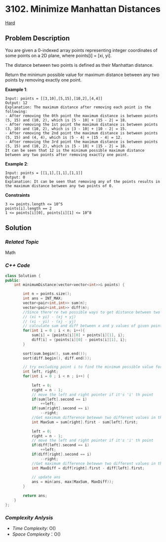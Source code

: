 # 3102. Minimize Manhattan Distances
[Hard](https://leetcode.com/problems/minimize-manhattan-distances/description/)

## Problem Description

You are given a 0-indexed array points representing integer coordinates of some points on a 2D plane, where points[i] = [xi, yi].

The distance between two points is defined as their Manhattan distance.

Return the minimum possible value for maximum distance between any two points by removing exactly one point.


**Example 1**:
```
Input: points = [[3,10],[5,15],[10,2],[4,4]]
Output: 12
Explanation: The maximum distance after removing each point is the following:
- After removing the 0th point the maximum distance is between points (5, 15) and (10, 2), which is |5 - 10| + |15 - 2| = 18.
- After removing the 1st point the maximum distance is between points (3, 10) and (10, 2), which is |3 - 10| + |10 - 2| = 15.
- After removing the 2nd point the maximum distance is between points (5, 15) and (4, 4), which is |5 - 4| + |15 - 4| = 12.
- After removing the 3rd point the maximum distance is between points (5, 15) and (10, 2), which is |5 - 10| + |15 - 2| = 18.
It can be seen that 12 is the minimum possible maximum distance between any two points after removing exactly one point.
```
**Example 2**:
```
Input: points = [[1,1],[1,1],[1,1]]
Output: 0
Explanation: It can be seen that removing any of the points results in the maximum distance between any two points of 0.
```

**Constraints**
```
3 <= points.length <= 10^5
points[i].length == 2
1 <= points[i][0], points[i][1] <= 10^8
```

## Solution

### _Related Topic_
   Math

### _C++ Code_
```cpp
class Solution {
public:    
    int minimumDistance(vector<vector<int>>& points) {

        int n = points.size();
        int ans = INT_MAX;
        vector<pair<int,int>> sum(n);
        vector<pair<int,int>> diff(n);
        //Since there're two possible ways to get distance between two points:
        // (xi + yi) - (xj + yj)
        // (xi - yi) - (xj - yj)
        // calculate sum and diff between x and y values of given points and store it along with the index of the point
        for(int i = 0 ; i < n; i++){
            sum[i] = {points[i][0] + points[i][1], i};
            diff[i] = {points[i][0] - points[i][1], i};
        }
    
        sort(sum.begin(), sum.end());
        sort(diff.begin(), diff.end());

        // try excluding point i to find the minimum possible value for maximum distance between any two points
        int left, right;
        for(int i = 0 ; i < n ; i++) {
            
            left = 0;
            right = n - 1;
            // move the left and right pointer if it's 'i' th point
            if(sum[left].second == i)
                ++left;
            if(sum[right].second == i)
                --right;
            //Get maximum difference betewwn two different values in the sum array
            int MaxSum = sum[right].first - sum[left].first;
                       
            left = 0;
            right = n - 1;
            // move the left and right pointer if it's 'i' th point
            if(diff[left].second == i)
                ++left;
            if(diff[right].second == i)
                --right;
            //Get maximum difference betewwn two different values in the diff array
            int MaxDiff = diff[right].first - diff[left].first;
            
            // update ans
            ans = min(ans, max(MaxSum, MaxDiff));
        }
                
        return ans;
    }
};
```

### _Complexity Anlysis_
- _Time Complexity_: O()
- _Space Complexity_：O()

